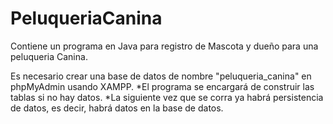 # PeluqueriaCanina
Contiene un programa en Java para registro de Mascota y dueño para una peluqueria Canina.

Es necesario crear una base de datos de nombre "peluqueria_canina" en phpMyAdmin usando XAMPP.
   *El programa se encargará de construir las tablas si no hay datos. 
   *La siguiente vez que se corra ya habrá persistencia de datos, es decir, habrá datos en la base de datos.
